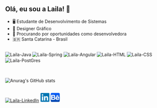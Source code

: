 <h2>Olá, eu sou a Laila! 👋</h2>

- 🖥️ Estudante de Desenvolvimento de Sistemas
- 🎨 Designer Gráfico
- 🔎 Procurando por oportunidades como desenvolvedora
- 🇧🇷 Santa Catarina - Brasil

<div style="display: inline_block"><br>
  <img align="center" alt="Laila-Java" height="30" src="https://img.shields.io/badge/Java-ED8B00?style=for-the-badge&logo=openjdk&logoColor=white">
  <img align="center" alt="Laila-Spring" height="30" src="https://img.shields.io/badge/Spring-6DB33F?style=for-the-badge&logo=spring&logoColor=white">
  <img align="center" alt="Laila-Angular" height="30"src="https://img.shields.io/badge/Angular-DD0031?style=for-the-badge&logo=angular&logoColor=white">
  <img align="center" alt="Laila-HTML" height="30" src="https://img.shields.io/badge/HTML5-E34F26?style=for-the-badge&logo=html5&logoColor=white">
  <img align="center" alt="Laila-CSS" height="30" src="https://img.shields.io/badge/CSS3-1572B6?style=for-the-badge&logo=css3&logoColor=white">
  <img align="center" alt="Laila-PostGres" height="30" src="https://img.shields.io/badge/PostgreSQL-316192?style=for-the-badge&logo=postgresql&logoColor=white">
</div>
<br><br>

![Anurag's GitHub stats](https://github-readme-stats.vercel.app/api?username=lailagebhard&show_icons=true&theme=dracula)

<br>
<div>
  <a href = "mailto:lailagebhard@gmail.com" target="blank"><img height="30" alt="Laila-LinkedIn" src="https://img.shields.io/badge/-Gmail-%23333?style=for-the-badge&logo=gmail&logoColor=white"></a>
  <a href="https://www.linkedin.com/in/laila-gebhard/" target="_blank"><img height="30"  src="https://raw.githubusercontent.com/devicons/devicon/master/icons/linkedin/linkedin-original.svg"></a> 
  <a href="https://behance.net/lailagebhard" target="_blank"><img height="30" alt="Laila-Behance" src="https://raw.githubusercontent.com/devicons/devicon/master/icons/behance/behance-original.svg"></a> 
</div>
